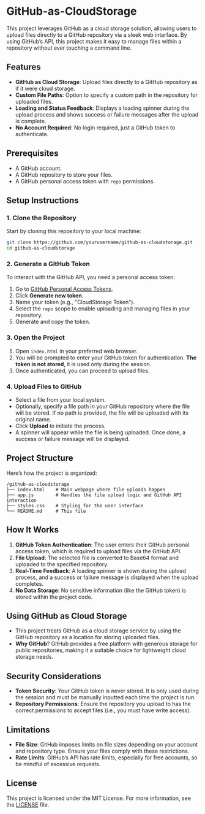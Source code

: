 # GitHub-as-CloudStorage

This project leverages GitHub as a cloud storage solution, allowing users to upload files directly to a GitHub repository via a sleek web interface. By using GitHub’s API, this project makes it easy to manage files within a repository without ever touching a command line.

## Features
- **GitHub as Cloud Storage**: Upload files directly to a GitHub repository as if it were cloud storage.
- **Custom File Paths**: Option to specify a custom path in the repository for uploaded files.
- **Loading and Status Feedback**: Displays a loading spinner during the upload process and shows success or failure messages after the upload is complete.
- **No Account Required**: No login required, just a GitHub token to authenticate.

## Prerequisites
- A GitHub account.
- A GitHub repository to store your files.
- A GitHub personal access token with `repo` permissions.

## Setup Instructions

### 1. Clone the Repository
Start by cloning this repository to your local machine:
```bash
git clone https://github.com/yourusername/github-as-cloudstorage.git
cd github-as-cloudstorage
```

### 2. Generate a GitHub Token
To interact with the GitHub API, you need a personal access token:
1. Go to [GitHub Personal Access Tokens](https://github.com/settings/tokens).
2. Click **Generate new token**.
3. Name your token (e.g., "CloudStorage Token").
4. Select the `repo` scope to enable uploading and managing files in your repository.
5. Generate and copy the token.

### 3. Open the Project
1. Open `index.html` in your preferred web browser.
2. You will be prompted to enter your GitHub token for authentication. **The token is not stored**, it is used only during the session.
3. Once authenticated, you can proceed to upload files.

### 4. Upload Files to GitHub
- Select a file from your local system.
- Optionally, specify a file path in your GitHub repository where the file will be stored. If no path is provided, the file will be uploaded with its original name.
- Click **Upload** to initiate the process.
- A spinner will appear while the file is being uploaded. Once done, a success or failure message will be displayed.

## Project Structure
Here’s how the project is organized:
```
/github-as-cloudstorage
├── index.html    # Main webpage where file uploads happen
├── app.js        # Handles the file upload logic and GitHub API interaction
├── styles.css    # Styling for the user interface
└── README.md     # This file
```

## How It Works
1. **GitHub Token Authentication**: The user enters their GitHub personal access token, which is required to upload files via the GitHub API.
2. **File Upload**: The selected file is converted to Base64 format and uploaded to the specified repository.
3. **Real-Time Feedback**: A loading spinner is shown during the upload process, and a success or failure message is displayed when the upload completes.
4. **No Data Storage**: No sensitive information (like the GitHub token) is stored within the project code.

## Using GitHub as Cloud Storage
- This project treats GitHub as a cloud storage service by using the GitHub repository as a location for storing uploaded files.
- **Why GitHub**? GitHub provides a free platform with generous storage for public repositories, making it a suitable choice for lightweight cloud storage needs.

## Security Considerations
- **Token Security**: Your GitHub token is never stored. It is only used during the session and must be manually inputted each time the project is run.
- **Repository Permissions**: Ensure the repository you upload to has the correct permissions to accept files (i.e., you must have write access).

## Limitations
- **File Size**: GitHub imposes limits on file sizes depending on your account and repository type. Ensure your files comply with these restrictions.
- **Rate Limits**: GitHub’s API has rate limits, especially for free accounts, so be mindful of excessive requests.

## License
This project is licensed under the MIT License. For more information, see the [LICENSE](LICENSE) file.
